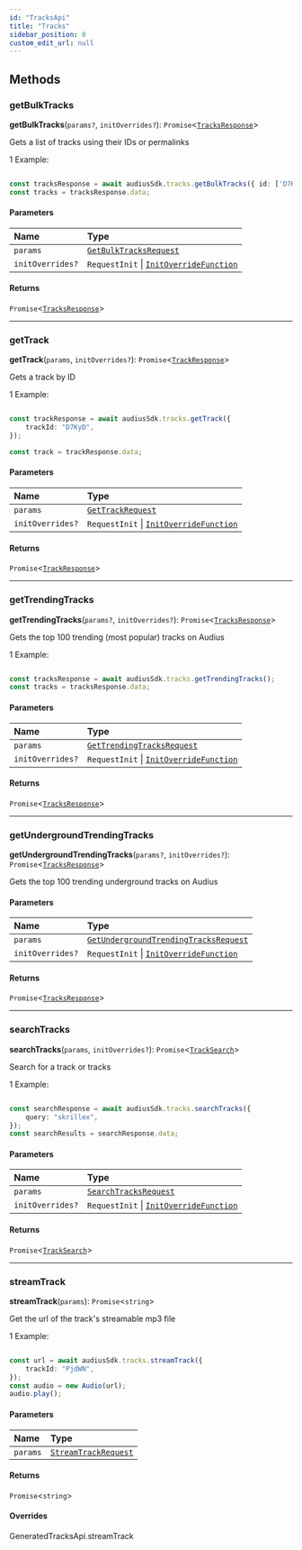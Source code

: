 ```yaml
---
id: "TracksApi"
title: "Tracks"
sidebar_position: 0
custom_edit_url: null
---
```


## Methods

### getBulkTracks

**getBulkTracks**(`params?`, `initOverrides?`): `Promise`<[`TracksResponse`](../interfaces/TracksResponse.md)\>

Gets a list of tracks using their IDs or permalinks

1 Example:

```typescript

const tracksResponse = await audiusSdk.tracks.getBulkTracks({ id: ['D7KyD', 'PjdWN', 'Jwo2A'] });
const tracks = tracksResponse.data;

```

#### Parameters

| Name | Type |
| :------ | :------ |
| `params` | [`GetBulkTracksRequest`](../interfaces/GetBulkTracksRequest.md) |
| `initOverrides?` | `RequestInit` \| [`InitOverrideFunction`](../modules.md#initoverridefunction) |

#### Returns

`Promise`<[`TracksResponse`](../interfaces/TracksResponse.md)\>

___

### getTrack

**getTrack**(`params`, `initOverrides?`): `Promise`<[`TrackResponse`](../interfaces/TrackResponse.md)\>

Gets a track by ID

1 Example:

```typescript

const trackResponse = await audiusSdk.tracks.getTrack({
    trackId: "D7KyD",
});

const track = trackResponse.data;

```

#### Parameters

| Name | Type |
| :------ | :------ |
| `params` | [`GetTrackRequest`](../interfaces/GetTrackRequest.md) |
| `initOverrides?` | `RequestInit` \| [`InitOverrideFunction`](../modules.md#initoverridefunction) |

#### Returns

`Promise`<[`TrackResponse`](../interfaces/TrackResponse.md)\>

___

### getTrendingTracks

**getTrendingTracks**(`params?`, `initOverrides?`): `Promise`<[`TracksResponse`](../interfaces/TracksResponse.md)\>

Gets the top 100 trending (most popular) tracks on Audius

1 Example:

```typescript

const tracksResponse = await audiusSdk.tracks.getTrendingTracks();
const tracks = tracksResponse.data;

```

#### Parameters

| Name | Type |
| :------ | :------ |
| `params` | [`GetTrendingTracksRequest`](../interfaces/GetTrendingTracksRequest.md) |
| `initOverrides?` | `RequestInit` \| [`InitOverrideFunction`](../modules.md#initoverridefunction) |

#### Returns

`Promise`<[`TracksResponse`](../interfaces/TracksResponse.md)\>

___

### getUndergroundTrendingTracks

**getUndergroundTrendingTracks**(`params?`, `initOverrides?`): `Promise`<[`TracksResponse`](../interfaces/TracksResponse.md)\>

Gets the top 100 trending underground tracks on Audius

#### Parameters

| Name | Type |
| :------ | :------ |
| `params` | [`GetUndergroundTrendingTracksRequest`](../interfaces/GetUndergroundTrendingTracksRequest.md) |
| `initOverrides?` | `RequestInit` \| [`InitOverrideFunction`](../modules.md#initoverridefunction) |

#### Returns

`Promise`<[`TracksResponse`](../interfaces/TracksResponse.md)\>

___

### searchTracks

**searchTracks**(`params`, `initOverrides?`): `Promise`<[`TrackSearch`](../interfaces/TrackSearch.md)\>

Search for a track or tracks

1 Example:

```typescript

const searchResponse = await audiusSdk.tracks.searchTracks({
    query: "skrillex",
});
const searchResults = searchResponse.data;

```

#### Parameters

| Name | Type |
| :------ | :------ |
| `params` | [`SearchTracksRequest`](../interfaces/SearchTracksRequest.md) |
| `initOverrides?` | `RequestInit` \| [`InitOverrideFunction`](../modules.md#initoverridefunction) |

#### Returns

`Promise`<[`TrackSearch`](../interfaces/TrackSearch.md)\>

___

### streamTrack

**streamTrack**(`params`): `Promise`<`string`\>

Get the url of the track's streamable mp3 file

1 Example:

```typescript

const url = await audiusSdk.tracks.streamTrack({
    trackId: "PjdWN",
});
const audio = new Audio(url);
audio.play();

```

#### Parameters

| Name | Type |
| :------ | :------ |
| `params` | [`StreamTrackRequest`](../interfaces/StreamTrackRequest.md) |

#### Returns

`Promise`<`string`\>

#### Overrides

GeneratedTracksApi.streamTrack
